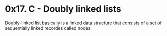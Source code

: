<h1> 0x17. C - Doubly linked lists </h1>

Doubly-linked list basically is a linked data structure that consists of a set of sequentially linked recordes called nodes.
